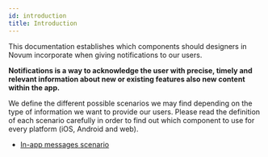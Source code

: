```yaml
---
id: introduction
title: Introduction
---
```


This documentation establishes which components should designers in Novum incorporate when giving notifications to our users.

**Notifications is a way to acknowledge the user with precise, timely and relevant information about new or existing features also new content within the app.**  

We define the different possible scenarios we may find depending on the type of information we want to provide our users. Please read the definition of each scenario carefully in order to find out which component to use for every platform \(iOS, Android and web\).

* [In-app messages scenario](in-app-messages.mdx)